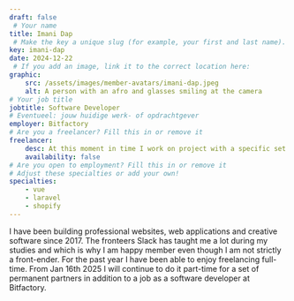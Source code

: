 ```yaml
---
draft: false
 # Your name
title: Imani Dap
 # Make the key a unique slug (for example, your first and last name). This links the Dutch version to the English version of this page.
key: imani-dap
date: 2024-12-22
 # If you add an image, link it to the correct location here:
graphic:
    src: /assets/images/member-avatars/imani-dap.jpeg
    alt: A person with an afro and glasses smiling at the camera
# Your job title
jobtitle: Software Developer
# Eventueel: jouw huidige werk- of opdrachtgever
employer: Bitfactory
# Are you a freelancer? Fill this in or remove it
freelancer: 
    desc: At this moment in time I work on project with a specific set of partners under the name 'Dreamy Electron'.
    availability: false
# Are you open to employment? Fill this in or remove it
# Adjust these specialties or add your own!
specialties:
    - vue
    - laravel
    - shopify
---
```


I have been building professional websites, web applications and creative software since 2017. The fronteers Slack has taught me a lot during my studies and which is why I am happy member even though I am not strictly a front-ender. For the past year I have been able to enjoy freelancing full-time. From Jan 16th 2025 I will continue to do it part-time for a set of permanent partners in addition to a job as a software developer at Bitfactory.